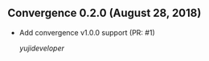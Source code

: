 ## Convergence 0.2.0 (August 28, 2018) ##

* Add convergence v1.0.0 support (PR: #1)

  *yujideveloper*

